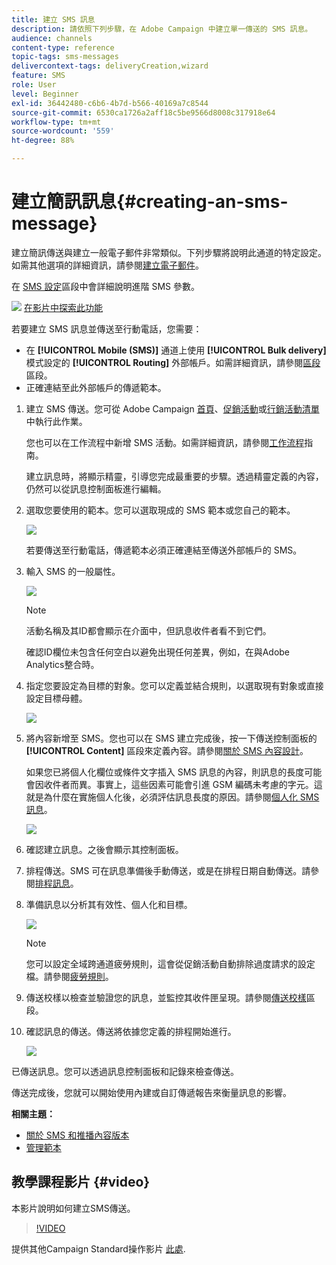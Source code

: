 ```yaml
---
title: 建立 SMS 訊息
description: 請依照下列步驟，在 Adobe Campaign 中建立單一傳送的 SMS 訊息。
audience: channels
content-type: reference
topic-tags: sms-messages
delivercontext-tags: deliveryCreation,wizard
feature: SMS
role: User
level: Beginner
exl-id: 36442480-c6b6-4b7d-b566-40169a7c8544
source-git-commit: 6530ca1726a2aff18c5be9566d8008c317918e64
workflow-type: tm+mt
source-wordcount: '559'
ht-degree: 88%

---
```


# 建立簡訊訊息{#creating-an-sms-message}

建立簡訊傳送與建立一般電子郵件非常類似。下列步驟將說明此通道的特定設定。如需其他選項的詳細資訊，請參閱[建立電子郵件](../../channels/using/creating-an-email.md)。

在 [SMS 設定](../../administration/using/configuring-sms-channel.md)區段中會詳細說明進階 SMS 參數。

![](assets/do-not-localize/how-to-video.png) [在影片中探索此功能](#video)

若要建立 SMS 訊息並傳送至行動電話，您需要：

* 在 **[!UICONTROL Mobile (SMS)]** 通道上使用 **[!UICONTROL Bulk delivery]** 模式設定的 **[!UICONTROL Routing]** 外部帳戶。如需詳細資訊，請參閱[區段](../../administration/using/configuring-sms-channel.md#defining-an-sms-routing)區段。
* 正確連結至此外部帳戶的傳遞範本。

1. 建立 SMS 傳送。您可從 Adobe Campaign [首頁](../../start/using/interface-description.md#home-page)、[促銷活動](../../start/using/marketing-activities.md#creating-a-marketing-activity)或[行銷活動清單](../../start/using/programs-and-campaigns.md#creating-a-campaign)中執行此作業。

   您也可以在工作流程中新增 SMS 活動。如需詳細資訊，請參閱[工作流程](../../automating/using/sms-delivery.md)指南。

   建立訊息時，將顯示精靈，引導您完成最重要的步驟。透過精靈定義的內容，仍然可以從訊息控制面板進行編輯。

1. 選取您要使用的範本。您可以選取現成的 SMS 範本或您自己的範本。

   ![](assets/sms_creation_1.png)

   若要傳送至行動電話，傳遞範本必須正確連結至傳送外部帳戶的 SMS。

1. 輸入 SMS 的一般屬性。

   ![](assets/sms_creation_2.png)

   >[!NOTE]
   >
   >活動名稱及其ID都會顯示在介面中，但訊息收件者看不到它們。
   >
   >確認ID欄位未包含任何空白以避免出現任何差異，例如，在與Adobe Analytics整合時。

1. 指定您要設定為目標的對象。您可以定義並結合規則，以選取現有對象或直接設定目標母體。

   ![](assets/sms_creation_3.png)

1. 將內容新增至 SMS。您也可以在 SMS 建立完成後，按一下傳送控制面板的 **[!UICONTROL Content]** 區段來定義內容。請參閱[關於 SMS 內容設計](../../channels/using/about-sms-and-push-content-design.md)。

   如果您已將個人化欄位或條件文字插入 SMS 訊息的內容，則訊息的長度可能會因收件者而異。事實上，這些因素可能會引進 GSM 編碼未考慮的字元。這就是為什麼在實施個人化後，必須評估訊息長度的原因。請參閱[個人化 SMS 訊息](../../channels/using/personalizing-sms-messages.md)。

   ![](assets/sms_creation_4.png)

1. 確認建立訊息。之後會顯示其控制面板。
1. 排程傳送。SMS 可在訊息準備後手動傳送，或是在排程日期自動傳送。請參閱[排程訊息](../../sending/using/about-scheduling-messages.md)。
1. 準備訊息以分析其有效性、個人化和目標。

   ![](assets/sms_creation_6.png)

   >[!NOTE]
   >
   >您可以設定全域跨通道疲勞規則，這會從促銷活動自動排除過度請求的設定檔。請參閱[疲勞規則](../../sending/using/fatigue-rules.md)。

1. 傳送校樣以檢查並驗證您的訊息，並監控其收件匣呈現。請參閱[傳送校樣](../../sending/using/sending-proofs.md)區段。
1. 確認訊息的傳送。傳送將依據您定義的排程開始進行。

   ![](assets/sms_creation_7.png)

已傳送訊息。您可以透過訊息控制面板和記錄來檢查傳送。

傳送完成後，您就可以開始使用內建或自訂傳遞報告來衡量訊息的影響。

**相關主題：**

* [關於 SMS 和推播內容版本](../../channels/using/about-sms-and-push-content-design.md)
* [管理範本](../../start/using/marketing-activity-templates.md)

## 教學課程影片 {#video}

本影片說明如何建立SMS傳送。

>[!VIDEO](https://video.tv.adobe.com/v/25265/?quality=12)

提供其他Campaign Standard操作影片 [此處](https://experienceleague.adobe.com/docs/campaign-standard-learn/tutorials/overview.html?lang=zh-Hant).
